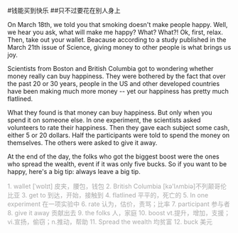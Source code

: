 #钱能买到快乐
##只不过要花在别人身上

On March 18th, we told you that smoking doesn't make people happy. Well, we hear you ask, what will make me happy? What? What?! 
Ok, first, relax. Then, take out your wallet. Beacause according to a study published in the March 21th issue of Science, giving money to other people is what brings us joy.

Scientists from Boston and British Columbia got to wondering whether money really can buy happiness. They were bothered by the fact that over the past 20 or 30 years, people in the US and other developed countries have been making much more money -- yet our happiness has pretty much flatlined.

What they found is that money can buy happiness. But only when you spend it on someone else. In one experiment, the scientists asked volunteers to rate their happiness. Then they gave each subject some cash, either 5 or 20 dollars. Half the participants were told to spend the money on themselves. The others were asked to give it away.

At the end of the day, the folks who got the biggest boost were the ones who spread the wealth, event if it was only five bucks. So if you want to be happy, here's a big tip: always leave a big tip.

<font color=#A9A9A9>
1. wallet [ˈwɒlɪt] 皮夹，腰包，钱包
2. British Columbia [kə'lʌmbiə]不列颠哥伦比亚
3. get to 到达，开始，接触到
4. flatlined 平平的，死亡的
5. In one experiment 在一项实验中
6. rate 认为，估价，责骂；比率
7. participant 参与者
8. give it away 贡献出去
9. the folks 人，家庭
10. boost vt.提升，增加，支援；vi.宣扬，偷窃；n.推动，帮助
11. Spread the wealth 均贫富
12. buck 美元
</font>

